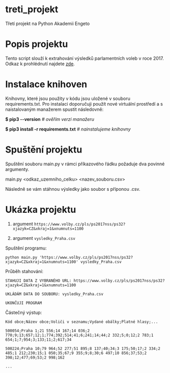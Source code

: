 # treti_projekt
Třetí projekt na Python Akademii Engeto
# Popis projektu
Tento script slouží k extrahování výsledků parlamentních voleb v roce 2017. Odkaz k prohlédnutí najdete [zde](https://https://www.volby.cz/pls/ps2017nss/ps3?xjazyk=CZ).
# Instalace knihoven
Knihovny, které jsou použity v kódu jsou uložené v souboru requirements.txt.
Pro instalaci doporučuji použít nové virtuální prostředí a s naistalovaným manažerem spustit následovně:

**$ pip3 --version**   *# ověřím verzi manažeru*

**$ pip3 install -r requirements.txt**        *# nainstalujeme knihovny*
# Spuštění projektu
Spuštění souboru main.py v rámci příkazového řádku požaduje dva povinné argumenty.

main.py <odkaz_uzemniho_celku> <nazev_souboru.csv>

Následně se vám stáhnou výsledky jako soubor s příponou .csv.
# Ukázka projektu
1. argument `https://www.volby.cz/pls/ps2017nss/ps32?xjazyk=CZ&xkraj=1&xnumnuts=1100`

2. argument `vysledky_Praha.csv`

Spuštění programu:

`python main.py 'https://www.volby.cz/pls/ps2017nss/ps32?xjazyk=CZ&xkraj=1&xnumnuts=1100' vysledky_Praha.csv`

Průběh stahování:

`STAHUJI DATA Z VYBRANÉHO URL: https://www.volby.cz/pls/ps2017nss/ps32?xjazyk=CZ&xkraj=1&xnumnuts=1100`

`UKLÁDÁM DATA DO SOUBORU: vysledky_Praha.csv`

`UKONČUJI PROGRAM`

Částečný výstup:

`Kód obce;Název obce;Voliči v seznamu;Vydané obálky;Platné hlasy;...`

`500054;Praha 1;21 556;14 167;14 036;2 770;9;13;657;12;1;774;392;514;41;6;241;14;44;2 332;5;0;12;2 783;1 654;1;7;954;3;133;11;2;617;34`

`500224;Praha 10;79 964;52 277;51 895;8 137;40;34;3 175;50;17;2 334;2 485;1 212;230;15;1 050;35;67;9 355;9;8;30;6 497;10 856;37;53;2 398;12;477;69;53;2 998;162`

`...`

